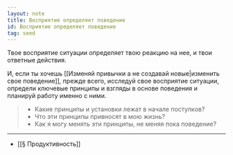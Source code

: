 ```yaml
---
layout: note
title: Восприятие определяет поведение
id: Восприятие определяет поведение
tag: seed
---
```


Твое восприятие ситуации определяет твою реакцию на нее, и твои ответные действия. 

И, если ты хочешь [[Изменяй привычки а не создавай новые|изменить свое поведение]], прежде всего, исследуй свое восприятие ситуации, определи ключевые принципы и взгляды в основе поведения и планируй работу именно с ними.

> - Какие принципы и установки лежат в начале поступков?
> - Что эти принципы привносят в мою жизнь?
> - Как я могу менять эти принципы, не меняя пока поведение?

---
- [[§ Продуктивность]]








